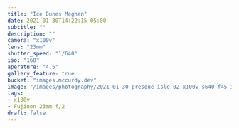 ```yaml
---
title: "Ice Dunes Meghan"
date: 2021-01-30T14:22:15-05:00
subtitle: ""
description: ""
camera: "x100v"
lens: "23mm"
shutter_speed: "1/640"
iso: "160"
aperature: "4.5"
gallery_feature: true
bucket: "images.mccurdy.dev"
image: "/images/photography/2021-01-30-presque-isle-02-x100v-s640-f45-i160.jpg"
tags:
- x100v
- Fujinon 23mm f/2
draft: false
---
```


